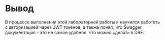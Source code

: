 # Вывод

В процессе выполнения этой лабораторной работы я научился работать с авторизацией через JWT токенов, а также понял, что 
Swagger документация - это не самое удобное, что можно сделать в DRF.